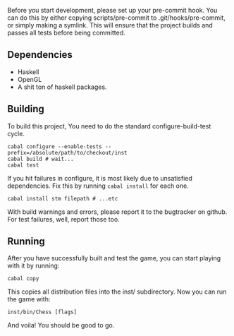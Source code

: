 Before you start development, please set up your pre-commit hook. You can do
this by either copying scripts/pre-commit to .git/hooks/pre-commit, or simply
making a symlink. This will ensure that the project builds and passes all tests
before being committed.

## Dependencies

- Haskell
- OpenGL
- A shit ton of haskell packages.

## Building

To build this project, You need to do the standard configure-build-test cycle.

    cabal configure --enable-tests --prefix=/absolute/path/to/checkout/inst
    cabal build # wait...
    cabal test

If you hit failures in configure, it is most likely due to unsatisfied
dependencies. Fix this by running `cabal install` for each one.

    cabal install stm filepath # ...etc

With build warnings and errors, please report it to the bugtracker on github.
For test failures, well, report those too.

## Running

After you have successfully built and test the game, you can start playing with
it by running:

    cabal copy

This copies all distribution files into the inst/ subdirectory. Now you can run
the game with:

    inst/bin/Chess [flags]

And voila! You should be good to go.

